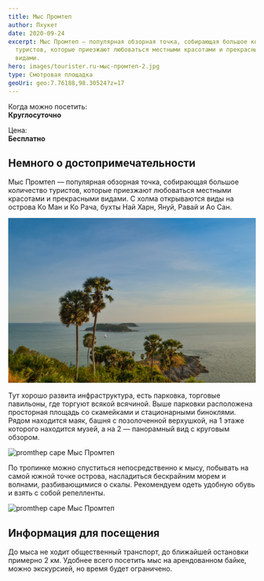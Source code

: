 ```yaml
---
title: Мыс Промтеп
author: Пхукет
date: 2020-09-24
excerpt: Мыс Промтеп — популярная обзорная точка, собирающая большое количество
  туристов, которые приезжают любоваться местными красотами и прекрасными
  видами.
hero: images/tourister.ru-мыс-промтеп-2.jpg
type: Смотровая площадка
geoUri: geo:7.76188,98.30524?z=17
---
```

Когда можно посетить:  
**Круглосуточно**


Цена:  
**Бесплатно**


## Немного о достопримечательности

Мыс Промтеп — популярная обзорная точка, собирающая большое количество туристов, которые приезжают любоваться местными красотами и прекрасными видами. С холма открываются виды на острова Ко Ман и Ко Рача, бухты Най Харн, Януй, Равай и Ао Сан.

![promthep cape Мыс Промтеп](images/sumit_ac-unsplash.com-мыс.jpg "Источник @sumit_ac unsplash.com ")

Тут хорошо развита инфраструктура, есть парковка, торговые павильоны, где торгуют всякой всячиной. Выше парковки расположена просторная площадь со скамейками и стационарными биноклями. Рядом находится маяк, башня с позолоченной верхушкой, на 1 этаже которого находится музей, а на 2 — панорамный вид с круговым обзором.

![promthep cape Мыс Промтеп](images/loverawai.com-мыс-промтеп-2.jpg "Источник loverawai.com")

По тропинке можно спуститься непосредственно к мысу, побывать на самой южной точке острова, насладиться бескрайним морем и волнами, разбивающимися о скалы. Рекомендуем одеть удобную обувь и взять с собой репелленты.

![promthep cape Мыс Промтеп](images/loverawai.com-мыс-промтеп.jpg "Источник loverawai.com")

## Информация для посещения

До мыса не ходит общественный транспорт, до ближайшей остановки примерно 2 км. Удобнее всего посетить мыс на арендованном байке, можно экскурсией, но время будет ограничено.